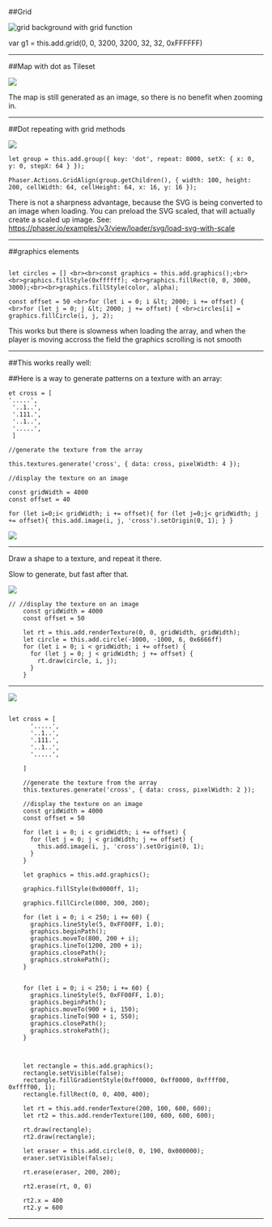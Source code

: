 ##Grid

![grid background with grid function](https://maartenvanderglas.com/NOTPRIV/artworld/wp-content/uploads/sites/7/2021/09/Screenshot-from-2021-09-21-12-59-28.png)

var g1 = this.add.grid(0, 0, 3200, 3200, 32, 32, 0xFFFFFF)

---

##Map with dot as Tileset

![](https://maartenvanderglas.com/NOTPRIV/artworld/wp-content/uploads/sites/7/2021/09/Screenshot-from-2021-09-21-13-13-30.png)

The map is still generated as an image, so there is no benefit when zooming in.

---

##Dot repeating with grid methods

![](https://maartenvanderglas.com/NOTPRIV/artworld/wp-content/uploads/sites/7/2021/09/Screenshot-from-2021-09-21-16-41-47.png)

```
let group = this.add.group({ key: 'dot', repeat: 8000, setX: { x: 0, y: 0, stepX: 64 } });

Phaser.Actions.GridAlign(group.getChildren(), { width: 100, height: 200, cellWidth: 64, cellHeight: 64, x: 16, y: 16 });
```

There is not a sharpness advantage, because the SVG is being converted to an image when loading. You can preload the SVG scaled, that will actually create a scaled up image.
See: https://phaser.io/examples/v3/view/loader/svg/load-svg-with-scale

---

##graphics elements

```

let circles = [] <br><br>const graphics = this.add.graphics();<br><br>graphics.fillStyle(0xffffff); <br>graphics.fillRect(0, 0, 3000, 3000);<br><br>graphics.fillStyle(color, alpha);

const offset = 50 <br>for (let i = 0; i &lt; 2000; i += offset) { <br>for (let j = 0; j &lt; 2000; j += offset) { <br>circles[i] = graphics.fillCircle(i, j, 2);

```

This works but there is slowness when loading the array, and when the player is moving accross the field the graphics scrolling is not smooth

---

##This works really well:

##Here is a way to generate patterns on a texture with an array:

```
et cross = [
'.....',
 '..1..',
 '.111.',
 '..1..',
 '.....',
 ]

//generate the texture from the array

this.textures.generate('cross', { data: cross, pixelWidth: 4 });

//display the texture on an image

const gridWidth = 4000
const offset = 40

for (let i=0;i< gridWidth; i += offset){ for (let j=0;j< gridWidth; j += offset){ this.add.image(i, j, 'cross').setOrigin(0, 1); } }
```

![](https://maartenvanderglas.com/NOTPRIV/artworld/wp-content/uploads/sites/7/2021/09/Screenshot-from-2021-09-24-15-35-59.png)

---

Draw a shape to a texture, and repeat it there.

Slow to generate, but fast after that.

![](https://maartenvanderglas.com/NOTPRIV/artworld/wp-content/uploads/sites/7/2021/09/Screenshot-from-2021-09-27-12-05-01.png)

```
// //display the texture on an image
    const gridWidth = 4000
    const offset = 50

    let rt = this.add.renderTexture(0, 0, gridWidth, gridWidth);
    let circle = this.add.circle(-1000, -1000, 6, 0x6666ff)
    for (let i = 0; i < gridWidth; i += offset) {
      for (let j = 0; j < gridWidth; j += offset) {
        rt.draw(circle, i, j);
      }
    }
```

---

![](https://maartenvanderglas.com/NOTPRIV/artworld/wp-content/uploads/sites/7/2021/09/Screenshot-from-2021-09-27-13-40-23.png)

```

let cross = [
      '.....',
      '..1..',
      '.111.',
      '..1..',
      '.....',

    ]

    //generate the texture from the array
    this.textures.generate('cross', { data: cross, pixelWidth: 2 });

    //display the texture on an image
    const gridWidth = 4000
    const offset = 50

    for (let i = 0; i < gridWidth; i += offset) {
      for (let j = 0; j < gridWidth; j += offset) {
        this.add.image(i, j, 'cross').setOrigin(0, 1);
      }
    }

    let graphics = this.add.graphics();

    graphics.fillStyle(0x0000ff, 1);

    graphics.fillCircle(800, 300, 200);

    for (let i = 0; i < 250; i += 60) {
      graphics.lineStyle(5, 0xFF00FF, 1.0);
      graphics.beginPath();
      graphics.moveTo(800, 200 + i);
      graphics.lineTo(1200, 200 + i);
      graphics.closePath();
      graphics.strokePath();
    }


    for (let i = 0; i < 250; i += 60) {
      graphics.lineStyle(5, 0xFF00FF, 1.0);
      graphics.beginPath();
      graphics.moveTo(900 + i, 150);
      graphics.lineTo(900 + i, 550);
      graphics.closePath();
      graphics.strokePath();
    }



    let rectangle = this.add.graphics();
    rectangle.setVisible(false);
    rectangle.fillGradientStyle(0xff0000, 0xff0000, 0xffff00, 0xffff00, 1);
    rectangle.fillRect(0, 0, 400, 400);

    let rt = this.add.renderTexture(200, 100, 600, 600);
    let rt2 = this.add.renderTexture(100, 600, 600, 600);

    rt.draw(rectangle);
    rt2.draw(rectangle);

    let eraser = this.add.circle(0, 0, 190, 0x000000);
    eraser.setVisible(false);

    rt.erase(eraser, 200, 200);

    rt2.erase(rt, 0, 0)

    rt2.x = 400
    rt2.y = 600
```

---
